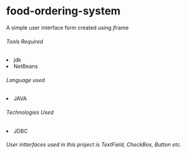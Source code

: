 # food-ordering-system
A simple user interface form created using jframe

<h6> Tools Required </h6>
<li>jdk
<li>NetBeans</li>

<h6>Language used</h6></div>
<li>JAVA</li>

<h6>Technologies Used</h6>
<li> JDBC </li>

<h6>User intterfaces used in this project is TextField, CheckBox, Button etc.</h6>
